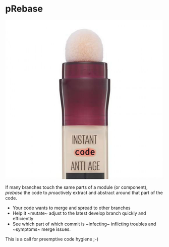 # pRebase

![alt text](instant-code-anti-age.jpg "Prebase instant code anti-age")


If many branches touch the same parts of a module (or component), *prebase* the code to *pro*actively extract and abstract around that part of the code.

- Your code wants to merge and spread to other branches
- Help it ~mutate~ adjust to the latest develop branch quickly and efficiently
- See which part of which commit is ~infecting~ inflicting troubles and ~symptoms~ merge issues.

This is a call for preemptive code hygiene ;-)
